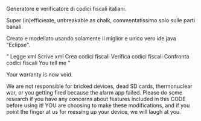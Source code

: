 Generatore e verificatore di codici fiscali italiani.

Super (in)efficiente, unbreakable as chalk, commentatissimo solo sulle parti banali.

Creato e modellato usando solamente il miglior e unico vero ide java "Eclipse".

"<Features numero="5">
  <feature>Legge xml</feature>
  <feature>Scrive xml</feature>
  <feature>Crea codici fiscali</feature>
  <feature>Verifica codici fiscali</feature>
  <feature>Confronta codici fiscali</feature>
</Features>
<Bugs numero="1">
  <bug>You tell me</bug>
  </Bugs>"


Your warranty is now void.

  We are not responsible for bricked devices, dead SD cards,
  thermonuclear war, or you getting fired because the alarm app failed. Please
  do some research if you have any concerns about features included in this CODE
  before using it! YOU are choosing to make these modifications, and if
  you point the finger at us for messing up your device, we will laugh at you.
